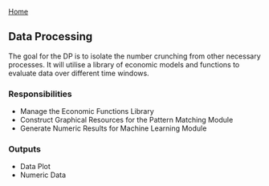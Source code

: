 [Home](README.md)

## Data Processing
The goal for the DP is to isolate the number crunching from other necessary processes.  It will utilise a library of economic models and functions to evaluate data over different time windows.  

### Responsibilities
* Manage the Economic Functions Library
* Construct Graphical Resources for the Pattern Matching Module
* Generate Numeric Results for Machine Learning Module



### Outputs
* Data Plot
* Numeric Data
